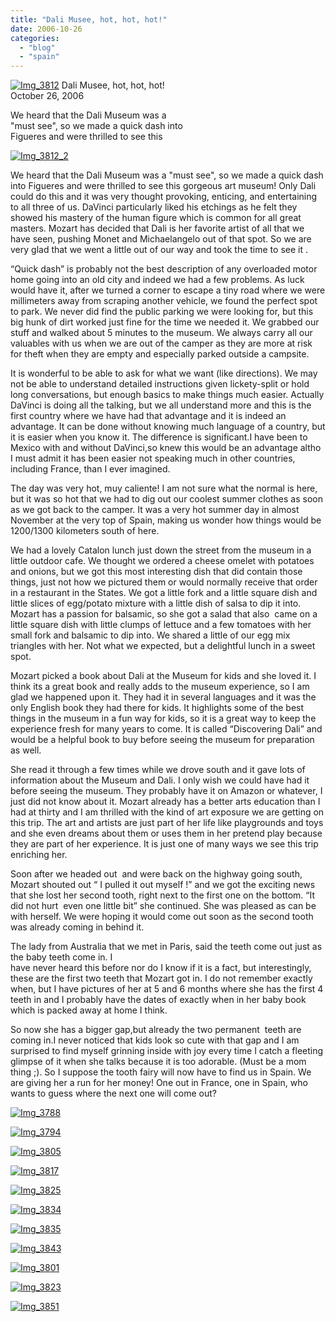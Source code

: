 ```yaml
---
title: "Dali Musee, hot, hot, hot!"
date: 2006-10-26
categories: 
  - "blog"
  - "spain"
---
```


 [![Img_3812](http://soultravelers3new.local/images/2008/04/24/img_3812.png "Img_3812")](https://pub-ac94b3f306b24c0dba4238943c97f2e1.r2.dev/photos/uncategorized/2008/04/24/img_3812.png) Dali Musee, hot, hot, hot!  
October 26, 2006

We heard that the Dali Museum was a  
"must see", so we made a quick dash into  
Figueres and were thrilled to see this

<!--more-->

[![Img_3812_2](http://soultravelers3new.local/images/2008/04/24/img_3812_2.png "Img_3812_2")](https://pub-ac94b3f306b24c0dba4238943c97f2e1.r2.dev/photos/uncategorized/2008/04/24/img_3812_2.png)

We heard that the Dali Museum was a "must see", so we made a quick dash into Figueres and were thrilled to see this gorgeous art museum! Only Dali could do this and it was very thought provoking, enticing, and entertaining to all three of us. DaVinci particularly liked his etchings as he felt they showed his mastery of the human figure which is common for all great masters. Mozart has decided that Dali is her favorite artist of all that we have seen, pushing Monet and Michaelangelo out of that spot. So we are very glad that we went a little out of our way and took the time to see it .

“Quick dash” is probably not the best description of any overloaded motor home going into an old city and indeed we had a few problems. As luck would have it, after we turned a corner to escape a tiny road where we were millimeters away from scraping another vehicle, we found the perfect spot to park. We never did find the public parking we were looking for, but this big hunk of dirt worked just fine for the time we needed it. We grabbed our stuff and walked about 5 minutes to the museum. We always carry all our valuables with us when we are out of the camper as they are more at risk for theft when they are empty and especially parked outside a campsite.

It is wonderful to be able to ask for what we want (like directions). We may not be able to understand detailed instructions given lickety-split or hold long conversations, but enough basics to make things much easier. Actually DaVinci is doing all the talking, but we all understand more and this is the first country where we have had that advantage and it is indeed an advantage. It can be done without knowing much language of a country, but it is easier when you know it. The difference is significant.I have been to Mexico with and without DaVinci,so knew this would be an advantage altho I must admit it has been easier not speaking much in other countries, including France, than I ever imagined.

The day was very hot, muy caliente! I am not sure what the normal is here, but it was so hot that we had to dig out our coolest summer clothes as soon as we got back to the camper. It was a very hot summer day in almost November at the very top of Spain, making us wonder how things would be 1200/1300 kilometers south of here.

We had a lovely Catalon lunch just down the street from the museum in a little outdoor cafe. We thought we ordered a cheese omelet with potatoes and onions, but we got this most interesting dish that did contain those things, just not how we pictured them or would normally receive that order in a restaurant in the States. We got a little fork and a little square dish and little slices of egg/potato mixture with a little dish of salsa to dip it into. Mozart has a passion for balsamic, so she got a salad that also  came on a little square dish with little clumps of lettuce and a few tomatoes with her small fork and balsamic to dip into. We shared a little of our egg mix triangles with her. Not what we expected, but a delightful lunch in a sweet spot.

Mozart picked a book about Dali at the Museum for kids and she loved it. I think its a great book and really adds to the museum experience, so I am glad we happened upon it. They had it in several languages and it was the only English book they had there for kids. It highlights some of the best things in the museum in a fun way for kids, so it is a great way to keep the experience fresh for many years to come. It is called “Discovering Dali” and would be a helpful book to buy before seeing the museum for preparation as well.

She read it through a few times while we drove south and it gave lots of information about the Museum and Dali. I only wish we could have had it before seeing the museum. They probably have it on Amazon or whatever, I just did not know about it. Mozart already has a better arts education than I had at thirty and I am thrilled with the kind of art exposure we are getting on this trip. The art and artists are just part of her life like playgrounds and toys and she even dreams about them or uses them in her pretend play because they are part of her experience. It is just one of many ways we see this trip enriching her.

Soon after we headed out  and were back on the highway going south, Mozart shouted out “ I pulled it out myself !” and we got the exciting news that she lost her second tooth, right next to the first one on the bottom. “It did not hurt  even one little bit” she continued. She was pleased as can be with herself. We were hoping it would come out soon as the second tooth was already coming in behind it.

The lady from Australia that we met in Paris, said the teeth come out just as the baby teeth come in. I  
have never heard this before nor do I know if it is a fact, but interestingly, these are the first two teeth that Mozart got in. I do not remember exactly when, but I have pictures of her at 5 and 6 months where she has the first 4 teeth in and I probably have the dates of exactly when in her baby book which is packed away at home I think.

So now she has a bigger gap,but already the two permanent  teeth are coming in.I never noticed that kids look so cute with that gap and I am surprised to find myself grinning inside with joy every time I catch a fleeting glimpse of it when she talks because it is too adorable. (Must be a mom thing ;). So I suppose the tooth fairy will now have to find us in Spain. We are giving her a run for her money! One out in France, one in Spain, who wants to guess where the next one will come out?

[![Img_3788](http://soultravelers3new.local/images/2008/04/24/img_3788.png "Img_3788")](https://pub-ac94b3f306b24c0dba4238943c97f2e1.r2.dev/photos/uncategorized/2008/04/24/img_3788.png)

[![Img_3794](http://soultravelers3new.local/images/2008/04/24/img_3794.png "Img_3794")](https://pub-ac94b3f306b24c0dba4238943c97f2e1.r2.dev/photos/uncategorized/2008/04/24/img_3794.png)

[![Img_3805](http://soultravelers3new.local/images/2008/04/24/img_3805.png "Img_3805")](https://pub-ac94b3f306b24c0dba4238943c97f2e1.r2.dev/photos/uncategorized/2008/04/24/img_3805.png)

[![Img_3817](http://soultravelers3new.local/images/2008/04/24/img_3817.png "Img_3817")](https://pub-ac94b3f306b24c0dba4238943c97f2e1.r2.dev/photos/uncategorized/2008/04/24/img_3817.png)

[![Img_3825](http://soultravelers3new.local/images/2008/04/24/img_3825.png "Img_3825")](https://pub-ac94b3f306b24c0dba4238943c97f2e1.r2.dev/photos/uncategorized/2008/04/24/img_3825.png)

[![Img_3834](http://soultravelers3new.local/images/2008/04/24/img_3834.png "Img_3834")](https://pub-ac94b3f306b24c0dba4238943c97f2e1.r2.dev/photos/uncategorized/2008/04/24/img_3834.png)

[![Img_3835](http://soultravelers3new.local/images/2008/04/24/img_3835.png "Img_3835")](https://pub-ac94b3f306b24c0dba4238943c97f2e1.r2.dev/photos/uncategorized/2008/04/24/img_3835.png)

[![Img_3843](http://soultravelers3new.local/images/2008/04/24/img_3843.png "Img_3843")](https://pub-ac94b3f306b24c0dba4238943c97f2e1.r2.dev/photos/uncategorized/2008/04/24/img_3843.png)

[![Img_3801](http://soultravelers3new.local/images/2008/04/24/img_3801.png "Img_3801")](https://pub-ac94b3f306b24c0dba4238943c97f2e1.r2.dev/photos/uncategorized/2008/04/24/img_3801.png)

[![Img_3823](http://soultravelers3new.local/images/2008/04/24/img_3823.png "Img_3823")](https://pub-ac94b3f306b24c0dba4238943c97f2e1.r2.dev/photos/uncategorized/2008/04/24/img_3823.png)

[![Img_3851](http://soultravelers3new.local/images/2008/04/24/img_3851.png "Img_3851")](https://pub-ac94b3f306b24c0dba4238943c97f2e1.r2.dev/photos/uncategorized/2008/04/24/img_3851.png)
